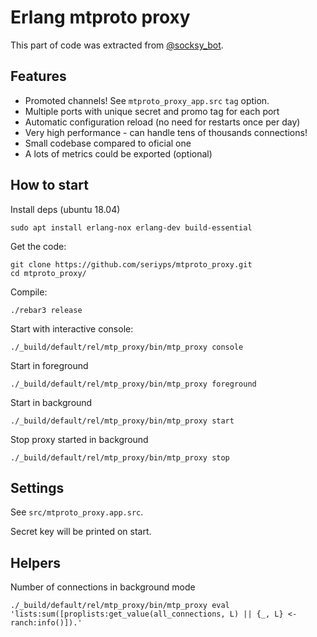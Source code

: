 Erlang mtproto proxy
====================

This part of code was extracted from [@socksy_bot](https://t.me/socksy_bot).

Features
--------

* Promoted channels! See `mtproto_proxy_app.src` `tag` option.
* Multiple ports with unique secret and promo tag for each port
* Automatic configuration reload (no need for restarts once per day)
* Very high performance - can handle tens of thousands connections!
* Small codebase compared to oficial one
* A lots of metrics could be exported (optional)

How to start
------------

Install deps (ubuntu 18.04)

```
sudo apt install erlang-nox erlang-dev build-essential
```

Get the code:

```
git clone https://github.com/seriyps/mtproto_proxy.git
cd mtproto_proxy/
```

Compile:

```
./rebar3 release
```

Start with interactive console:

```
./_build/default/rel/mtp_proxy/bin/mtp_proxy console
```

Start in foreground

```
./_build/default/rel/mtp_proxy/bin/mtp_proxy foreground
```

Start in background

```
./_build/default/rel/mtp_proxy/bin/mtp_proxy start
```

Stop proxy started in background

```
./_build/default/rel/mtp_proxy/bin/mtp_proxy stop
```

Settings
--------

See `src/mtproto_proxy.app.src`.

Secret key will be printed on start.


Helpers
-------

Number of connections in background mode

```
./_build/default/rel/mtp_proxy/bin/mtp_proxy eval 'lists:sum([proplists:get_value(all_connections, L) || {_, L} <- ranch:info()]).'
```
